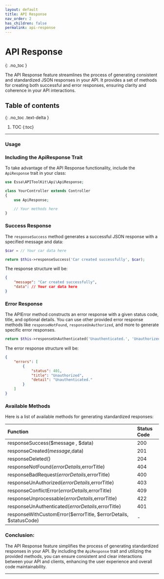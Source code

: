 ```yaml
---
layout: default
title: API Response
nav_order: 2
has_children: false
permalink: api-response
---
```


# API Response
{: .no_toc }

The API Response feature streamlines the process of generating consistent and standardized JSON responses in your API. It provides a set of methods for creating both successful and error responses, ensuring clarity and coherence in your API interactions.

## Table of contents
{: .no_toc .text-delta }

1. TOC
{:toc}

---

### Usage 
### Including the ApiResponse Trait
To take advantage of the API Response functionality, include the `ApiResponse` trait in your class:
```php
use Essa\APIToolKit\Api\ApiResponse;

class YourController extends Controller
{
    use ApiResponse;

    // Your methods here
}
```
### Success Response
The `responseSuccess` method generates a successful JSON response with a specified message and data:
```php
$car = // Your car data here

return $this->responseSuccess('Car created successfully', $car);
```
The response structure will be:

```json
{
    "message": "Car created successfully",
    "data": // Your car data here
}
```
### Error Response
The APIError method constructs an error response with a given status code, title, and optional details. You can use other provided error response methods like `responseNotFound`, `responseUnAuthorized`, and more to generate specific error responses.
```php
return $this->responseUnAuthenticated('Unauthenticated.', 'Unauthorized');
```
The error response structure will be:
```json
{
    "errors": [
        {
            "status": 401,
            "title": "Unauthorized",
            "detail": "Unauthenticated."
        }
    ]
}
```
### Available Methods
Here is a list of available methods for generating standardized responses:


| Function                                    | Status Code          
|:--------------------------------------------|:------------------
| responseSuccess($message , $data)                                | 200
| responseCreated($message,$data)                                  | 201 
| responseDeleted()                                                | 204
|responseNotFound($errorDetails,$errorTitle)                       | 404
|responseBadRequest($errorDetails,$errorTitle)                     | 400
|responseUnAuthorized($errorDetails,$errorTitle)                   | 403
|responseConflictError($errorDetails,$errorTitle)                  | 409
|responseUnprocessable($errorDetails,$errorTitle)                  | 422
|responseUnAuthenticated($errorDetails,$errorTitle)                | 401
|responseWithCustomError($errorTitle, $errorDetails, $statusCode)  | -

### Conclusion:
The API Response feature simplifies the process of generating standardized responses in your API. By including the `ApiResponse` trait and utilizing the provided methods, you can ensure consistent and clear interactions between your API and clients, enhancing the user experience and overall code maintainability.


----
